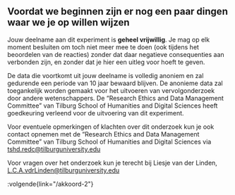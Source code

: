 ## __Voordat we beginnen zijn er nog een paar dingen waar we je op willen wijzen__

Jouw deelname aan dit experiment is **geheel vrijwillig**. Je mag op elk moment besluiten om toch niet meer mee te doen (ook tijdens het beoordelen van de reacties) zonder dat daar negatieve consequenties aan verbonden zijn, en zonder dat je hier een uitleg voor hoeft te geven.

De data die voortkomt uit jouw deelname is volledig anoniem en zal gedurende een periode van 10 jaar bewaard blijven. De anonieme data zal toegankelijk worden gemaakt voor het uitvoeren van vervolgonderzoek door andere wetenschappers. De “Research Ethics and Data Management Committee” van Tilburg School of Humanities and Digital Sciences heeft goedkeuring verleend voor de uitvoering van dit experiment.

Voor eventuele opmerkingen of klachten over dit onderzoek kun je ook contact opnemen met de “Research Ethics and Data Management Committee” van Tilburg School of Humanities and Digital Sciences via tshd.redc@tilburguniversity.edu

Voor vragen over het onderzoek kun je terecht bij Liesje van der Linden, L.C.A.vdrLinden@tilburguniversity.edu


:volgende{link="/akkoord-2"}
